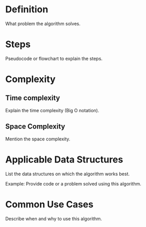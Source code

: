 # Definition

What problem the algorithm solves.

# Steps

Pseudocode or flowchart to explain the steps.

# Complexity

## Time complexity

Explain the time complexity (Big O notation).

## Space Complexity

Mention the space complexity.

# Applicable Data Structures

List the data structures on which the algorithm works best.

Example: Provide code or a problem solved using this algorithm.

# Common Use Cases

Describe when and why to use this algorithm.
